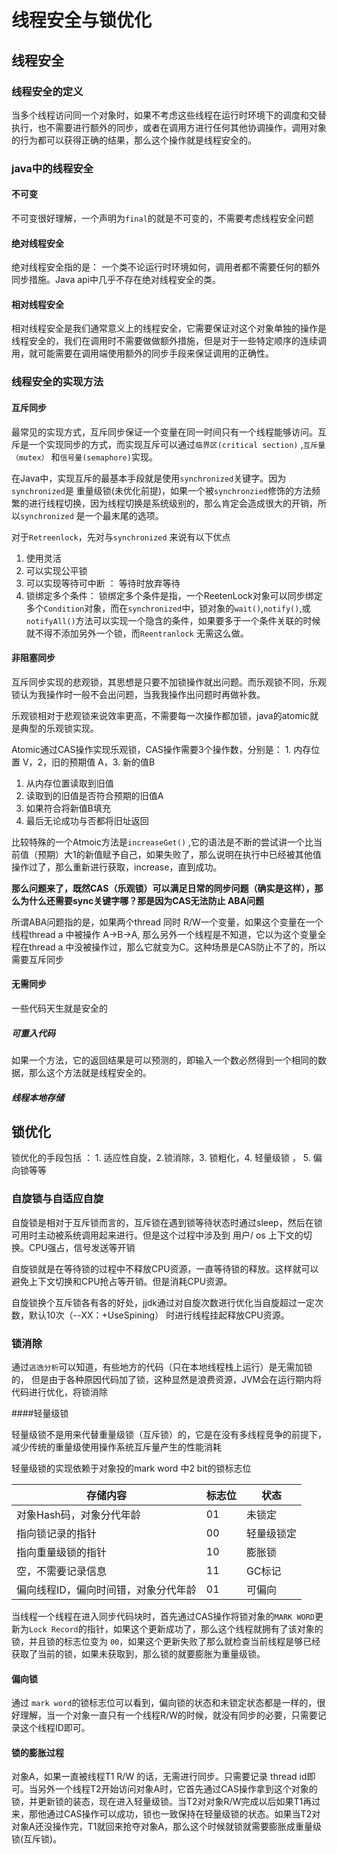 # 线程安全与锁优化

## 线程安全

### 线程安全的定义

当多个线程访问同一个对象时，如果不考虑这些线程在运行时环境下的调度和交替执行，也不需要进行额外的同步，或者在调用方进行任何其他协调操作，调用对象的行为都可以获得正确的结果，那么这个操作就是线程安全的。

### java中的线程安全

#### 不可变

不可变很好理解，一个声明为`final`的就是不可变的，不需要考虑线程安全问题

#### 绝对线程安全

绝对线程安全指的是： 一个类不论运行时环境如何，调用者都不需要任何的额外同步措施。Java api中几乎不存在绝对线程安全的类。

#### 相对线程安全

相对线程安全是我们通常意义上的线程安全，它需要保证对这个对象单独的操作是线程安全的，我们在调用时不需要做做额外措施，但是对于一些特定顺序的连续调用，就可能需要在调用端使用额外的同步手段来保证调用的正确性。

### 线程安全的实现方法

#### 互斥同步

最常见的实现方式，互斥同步保证一个变量在同一时间只有一个线程能够访问。互斥是一个实现同步的方式，而实现互斥可以通过`临界区(critical section)` ,`互斥量（mutex）` 和`信号量(semaphore)`实现。

在Java中，实现互斥的最基本手段就是使用`synchronized`关键字。因为`synchronized`是 重量级锁(未优化前提)，如果一个被`synchronzied`修饰的方法频繁的进行线程切换，因为线程切换是系统级别的，那么肯定会造成很大的开销，所以`synchronized` 是一个最末尾的选项。

对于`Retreenlock`，先对与`synchronized` 来说有以下优点

1. 使用灵活
2. 可以实现公平锁
3. 可以实现等待可中断 ： 等待时放弃等待
4. 锁绑定多个条件： 锁绑定多个条件是指，一个ReetenLock对象可以同步绑定多个`Condition`对象，而在`synchronized`中，锁对象的`wait()`,`notify()`,或`notifyAll()`方法可以实现一个隐含的条件，如果要多于一个条件关联的时候就不得不添加另外一个锁，而`Reentranlock` 无需这么做。

#### 非阻塞同步

互斥同步实现的悲观锁，其思想是只要不加锁操作就出问题。而乐观锁不同，乐观锁认为我操作时一般不会出问题，当我我操作出问题时再做补救。

乐观锁相对于悲观锁来说效率更高，不需要每一次操作都加锁，java的atomic就是典型的乐观锁实现。

Atomic通过CAS操作实现乐观锁，CAS操作需要3个操作数，分别是： 1. 内存位置 V，2，旧的预期值 A，3. 新的值B

1. 从内存位置读取到旧值
2. 读取到的旧值是否符合预期的旧值A
3. 如果符合将新值B填充
4. 最后无论成功与否都将旧址返回

比较特殊的一个Atmoic方法是`increaseGet()` ,它的语法是不断的尝试讲一个比当前值（预期）大1的新值赋予自己，如果失败了，那么说明在执行中已经被其他值操作过了，那么重新进行获取，increase，直到成功。

**那么问题来了，既然CAS（乐观锁）可以满足日常的同步问题（确实是这样），那么为什么还需要sync关键字哪？那是因为CAS无法防止 ABA问题**

所谓ABA问题指的是，如果两个thread 同时 R/W一个变量，如果这个变量在一个线程thread a 中被操作 A->B->A, 那么另外一个线程是不知道，它以为这个变量全程在thread a 中没被操作过，那么它就变为C。这种场景是CAS防止不了的，所以需要互斥同步

#### 无需同步

一些代码天生就是安全的

##### 可重入代码

如果一个方法，它的返回结果是可以预测的，即输入一个数必然得到一个相同的数据，那么这个方法就是线程安全的。

##### 线程本地存储



## 锁优化

锁优化的手段包括 ： 1. 适应性自旋，2.锁消除，3. 锁粗化，4. 轻量级锁 ， 5.  偏向锁等等

### 自旋锁与自适应自旋

自旋锁是相对于互斥锁而言的，互斥锁在遇到锁等待状态时通过sleep，然后在锁可用时主动被系统调用起来进行。但是这个过程中涉及到 用户/ os 上下文的切换。CPU强占，信号发送等开销

自旋锁就是在等待锁的过程中不释放CPU资源，一直等待锁的释放。这样就可以避免上下文切换和CPU抢占等开销。但是消耗CPU资源。

自旋锁换个互斥锁各有各的好处，jjdk通过对自旋次数进行优化当自旋超过一定次数，默认10次（--XX：+UseSpining） 时进行线程挂起释放CPU资源。

### 锁消除

通过`逃逸分析`可以知道，有些地方的代码（只在本地线程栈上运行）是无需加锁的， 但是由于各种原因代码加了锁，这种显然是浪费资源，JVM会在运行期内将代码进行优化，将锁消除

####轻量级锁

轻量级锁不是用来代替重量级锁（互斥锁）的，它是在没有多线程竞争的前提下，减少传统的重量级使用操作系统互斥量产生的性能消耗

轻量级锁的实现依赖于对象投的mark word 中2 bit的锁标志位

| 存储内容                             | 标志位 | 状态       |
| ------------------------------------ | ------ | ---------- |
| 对象Hash码，对象分代年龄             | 01     | 未锁定     |
| 指向锁记录的指针                     | 00     | 轻量级锁定 |
| 指向重量级锁的指针                   | 10     | 膨胀锁     |
| 空，不需要记录信息                   | 11     | GC标记     |
| 偏向线程ID，偏向时间错，对象分代年龄 | 01     | 可偏向     |



当线程一个线程在进入同步代码块时，首先通过CAS操作将锁对象的`MARK WORD`更新为`Lock Record`的指针，如果这个更新成功了，那么这个线程就拥有了该对象的锁，并且锁的标志位变为 `00`，如果这个更新失败了那么就检查当前线程是够已经获取了当前的锁，如果未获取到，那么锁的就要膨胀为重量级锁。



#### 偏向锁

通过 `mark word`的锁标志位可以看到，偏向锁的状态和未锁定状态都是一样的，很好理解，当一个对象一直只有一个线程R/W的时候，就没有同步的必要，只需要记录这个线程ID即可。

#### 锁的膨胀过程

对象A，如果一直被线程T1 R/W 的话，无需进行同步。只需要记录 thread id即可。当另外一个线程T2开始访问对象A时，它首先通过CAS操作拿到这个对象的锁，并更新锁的装态，现在进入轻量级锁。当T2对对象R/W完成以后如果T1再过来，那他通过CAS操作可以成功，锁也一致保持在轻量级锁的状态。如果当T2对对象A还没操作完，T1就回来抢夺对象A，那么这个时候就锁就需要膨胀成重量级锁(互斥锁)。











 